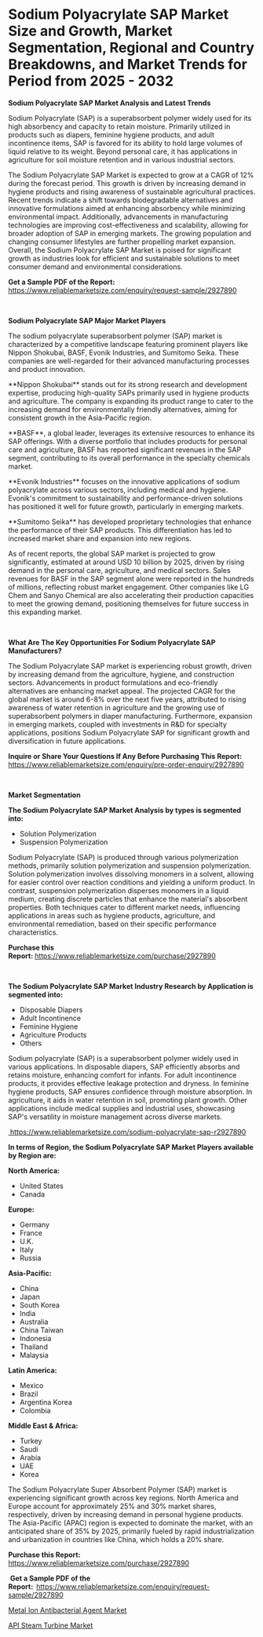 <p><h1>Sodium Polyacrylate SAP Market Size and Growth, Market Segmentation, Regional and Country Breakdowns, and Market Trends for Period from 2025 -  2032</h1></p><p><strong>Sodium Polyacrylate SAP Market Analysis and Latest Trends</strong></p>
<p><p>Sodium Polyacrylate (SAP) is a superabsorbent polymer widely used for its high absorbency and capacity to retain moisture. Primarily utilized in products such as diapers, feminine hygiene products, and adult incontinence items, SAP is favored for its ability to hold large volumes of liquid relative to its weight. Beyond personal care, it has applications in agriculture for soil moisture retention and in various industrial sectors.</p><p>The Sodium Polyacrylate SAP Market is expected to grow at a CAGR of 12% during the forecast period. This growth is driven by increasing demand in hygiene products and rising awareness of sustainable agricultural practices. Recent trends indicate a shift towards biodegradable alternatives and innovative formulations aimed at enhancing absorbency while minimizing environmental impact. Additionally, advancements in manufacturing technologies are improving cost-effectiveness and scalability, allowing for broader adoption of SAP in emerging markets. The growing population and changing consumer lifestyles are further propelling market expansion. Overall, the Sodium Polyacrylate SAP Market is poised for significant growth as industries look for efficient and sustainable solutions to meet consumer demand and environmental considerations.</p></p>
<p><strong>Get a Sample PDF of the Report:&nbsp;</strong> <a href="https://www.reliablemarketsize.com/enquiry/request-sample/2927890?utm_campaign=2176&utm_medium=2&utm_source=Github&utm_content=ia&utm_term=12032025&utm_id=sodium-polyacrylate-sap">https://www.reliablemarketsize.com/enquiry/request-sample/2927890</a></p>
<p>&nbsp;</p>
<p><strong>Sodium Polyacrylate SAP Major Market Players</strong></p>
<p><p>The sodium polyacrylate superabsorbent polymer (SAP) market is characterized by a competitive landscape featuring prominent players like Nippon Shokubai, BASF, Evonik Industries, and Sumitomo Seika. These companies are well-regarded for their advanced manufacturing processes and product innovation.</p><p>**Nippon Shokubai** stands out for its strong research and development expertise, producing high-quality SAPs primarily used in hygiene products and agriculture. The company is expanding its product range to cater to the increasing demand for environmentally friendly alternatives, aiming for consistent growth in the Asia-Pacific region.</p><p>**BASF**, a global leader, leverages its extensive resources to enhance its SAP offerings. With a diverse portfolio that includes products for personal care and agriculture, BASF has reported significant revenues in the SAP segment, contributing to its overall performance in the specialty chemicals market.</p><p>**Evonik Industries** focuses on the innovative applications of sodium polyacrylate across various sectors, including medical and hygiene. Evonik's commitment to sustainability and performance-driven solutions has positioned it well for future growth, particularly in emerging markets.</p><p>**Sumitomo Seika** has developed proprietary technologies that enhance the performance of their SAP products. This differentiation has led to increased market share and expansion into new regions.</p><p>As of recent reports, the global SAP market is projected to grow significantly, estimated at around USD 10 billion by 2025, driven by rising demand in the personal care, agriculture, and medical sectors. Sales revenues for BASF in the SAP segment alone were reported in the hundreds of millions, reflecting robust market engagement. Other companies like LG Chem and Sanyo Chemical are also accelerating their production capacities to meet the growing demand, positioning themselves for future success in this expanding market.</p></p>
<p>&nbsp;</p>
<p><strong>What Are The Key Opportunities For Sodium Polyacrylate SAP Manufacturers?</strong></p>
<p><p>The Sodium Polyacrylate SAP market is experiencing robust growth, driven by increasing demand from the agriculture, hygiene, and construction sectors. Advancements in product formulations and eco-friendly alternatives are enhancing market appeal. The projected CAGR for the global market is around 6-8% over the next five years, attributed to rising awareness of water retention in agriculture and the growing use of superabsorbent polymers in diaper manufacturing. Furthermore, expansion in emerging markets, coupled with investments in R&D for specialty applications, positions Sodium Polyacrylate SAP for significant growth and diversification in future applications.</p></p>
<p><strong>Inquire or Share Your Questions If Any Before Purchasing This Report:</strong> <a href="https://www.reliablemarketsize.com/enquiry/pre-order-enquiry/2927890?utm_campaign=2176&utm_medium=2&utm_source=Github&utm_content=ia&utm_term=12032025&utm_id=sodium-polyacrylate-sap">https://www.reliablemarketsize.com/enquiry/pre-order-enquiry/2927890</a></p>
<p>&nbsp;</p>
<p><strong>Market Segmentation</strong></p>
<p><strong>The Sodium Polyacrylate SAP Market Analysis by types is segmented into:</strong></p>
<p><ul><li>Solution Polymerization</li><li>Suspension Polymerization</li></ul></p>
<p><p>Sodium Polyacrylate (SAP) is produced through various polymerization methods, primarily solution polymerization and suspension polymerization. Solution polymerization involves dissolving monomers in a solvent, allowing for easier control over reaction conditions and yielding a uniform product. In contrast, suspension polymerization disperses monomers in a liquid medium, creating discrete particles that enhance the material's absorbent properties. Both techniques cater to different market needs, influencing applications in areas such as hygiene products, agriculture, and environmental remediation, based on their specific performance characteristics.</p></p>
<p><strong>Purchase this Report:&nbsp;</strong><a href="https://www.reliablemarketsize.com/purchase/2927890?utm_campaign=2176&utm_medium=2&utm_source=Github&utm_content=ia&utm_term=12032025&utm_id=sodium-polyacrylate-sap">https://www.reliablemarketsize.com/purchase/2927890</a></p>
<p>&nbsp;</p>
<p><strong>The Sodium Polyacrylate SAP Market Industry Research by Application is segmented into:</strong></p>
<p><ul><li>Disposable Diapers</li><li>Adult Incontinence</li><li>Feminine Hygiene</li><li>Agriculture Products</li><li>Others</li></ul></p>
<p><p>Sodium polyacrylate (SAP) is a superabsorbent polymer widely used in various applications. In disposable diapers, SAP efficiently absorbs and retains moisture, enhancing comfort for infants. For adult incontinence products, it provides effective leakage protection and dryness. In feminine hygiene products, SAP ensures confidence through moisture absorption. In agriculture, it aids in water retention in soil, promoting plant growth. Other applications include medical supplies and industrial uses, showcasing SAP's versatility in moisture management across diverse markets.</p></p>
<p><a href="https://www.reliablemarketsize.com/sodium-polyacrylate-sap-r2927890?utm_campaign=2176&utm_medium=2&utm_source=Github&utm_content=ia&utm_term=12032025&utm_id=sodium-polyacrylate-sap">&nbsp;https://www.reliablemarketsize.com/sodium-polyacrylate-sap-r2927890</a></p>
<p><strong>In terms of Region, the Sodium Polyacrylate SAP Market Players available by Region are:</strong></p>
<p>
    <p> <strong> North America: </strong>
        <ul>
            <li>United States</li>
            <li>Canada</li>
        </ul>
        </p> 
    <p> <strong> Europe: </strong>
        <ul>
            <li>Germany</li>
            <li>France</li>
            <li>U.K.</li>
            <li>Italy</li>
            <li>Russia</li>
        </ul>
        </p> 
    <p> <strong> Asia-Pacific: </strong>
        <ul>
            <li>China</li>
            <li>Japan</li>
            <li>South Korea</li>
            <li>India</li>
            <li>Australia</li>
            <li>China Taiwan</li>
            <li>Indonesia</li>
            <li>Thailand</li>
            <li>Malaysia</li>
        </ul>
        </p> 
    <p> <strong> Latin America: </strong>
        <ul>
            <li>Mexico</li>
            <li>Brazil</li>
            <li>Argentina Korea</li>
            <li>Colombia</li>
        </ul>
        </p> 
    <p> <strong> Middle East & Africa: </strong>
        <ul>
            <li>Turkey</li>
            <li>Saudi</li>
            <li>Arabia</li>
            <li>UAE</li>
            <li>Korea</li>
        </ul>
    </p>
    </p>
<p><p>The Sodium Polyacrylate Super Absorbent Polymer (SAP) market is experiencing significant growth across key regions. North America and Europe account for approximately 25% and 30% market shares, respectively, driven by increasing demand in personal hygiene products. The Asia-Pacific (APAC) region is expected to dominate the market, with an anticipated share of 35% by 2025, primarily fueled by rapid industrialization and urbanization in countries like China, which holds a 20% share.</p></p>
<p><strong>Purchase this Report: </strong><a href="https://www.reliablemarketsize.com/purchase/2927890?utm_campaign=2176&utm_medium=2&utm_source=Github&utm_content=ia&utm_term=12032025&utm_id=sodium-polyacrylate-sap">https://www.reliablemarketsize.com/purchase/2927890</a></p>
<p>&nbsp;<strong>Get a Sample PDF of the Report:&nbsp;&nbsp;</strong><a href="https://www.reliablemarketsize.com/enquiry/request-sample/2927890?utm_campaign=2176&utm_medium=2&utm_source=Github&utm_content=ia&utm_term=12032025&utm_id=sodium-polyacrylate-sap">https://www.reliablemarketsize.com/enquiry/request-sample/2927890</a></p>
<p><strong></strong></p>
<p><p><a href="https://github.com/elizabethdagraca/Market-Research-Report-List-5/blob/main/metal-ion-antibacterial-agent-market.md?utm_campaign=2176&utm_medium=2&utm_source=Github&utm_content=ia&utm_term=12032025&utm_id=sodium-polyacrylate-sap">Metal Ion Antibacterial Agent Market</a></p><p><a href="https://github.com/santosh758595/Market-Research-Report-List-7/blob/main/api-steam-turbine-market.md?utm_campaign=2176&utm_medium=2&utm_source=Github&utm_content=ia&utm_term=12032025&utm_id=sodium-polyacrylate-sap">API Steam Turbine Market</a></p></p>